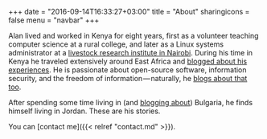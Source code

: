 +++
date = "2016-09-14T16:33:27+03:00"
title = "About"
sharingicons = false
menu = "navbar"
+++

Alan lived and worked in Kenya for eight years, first as a volunteer teaching computer science at a rural college, and later as a Linux systems administrator at a [livestock research institute in Nairobi](https://www.ilri.org). During his time in Kenya he traveled extensively around East Africa and [blogged about his experiences](https://alaninkenya.org). He is passionate about open-source software, information security, and the freedom of information — naturally, he [blogs about that too](https://mjanja.ch).

After spending some time living in (and [blogging about](https://englishbulgaria.net)) Bulgaria, he finds himself living in Jordan. These are his stories.

You can [contact me]({{< relref "contact.md" >}}).
